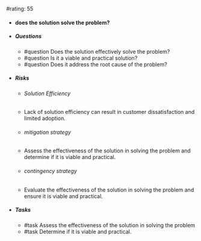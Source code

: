 #rating: 55
- #### does the solution solve the problem?
- ##### Questions
  - #question Does the solution effectively solve the problem?
  - #question Is it a viable and practical solution?
  - #question Does it address the root cause of the problem?
- ##### Risks

  - ###### Solution Efficiency
  - Lack of solution efficiency can result in customer dissatisfaction and limited adoption.
  - ###### mitigation strategy
  - Assess the effectiveness of the solution in solving the problem and determine if it is viable and practical.
  - ###### contingency strategy
  - Evaluate the effectiveness of the solution in solving the problem and ensure it is viable and practical.
- ##### Tasks
  - #task Assess the effectiveness of the solution in solving the problem
  - #task  Determine if it is viable and practical.



